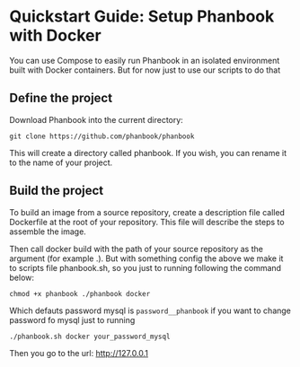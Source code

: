 # Quickstart Guide: Setup Phanbook with Docker

You can use Compose to easily run Phanbook in an isolated environment built with Docker containers. But for now just to use our scripts to do that

## Define the project

Download Phanbook into the current directory:

```
git clone https://github.com/phanbook/phanbook
```
This will create a directory called phanbook. If you wish, you can rename it to the name of your project.

## Build the project

To build an image from a source repository, create a description file called Dockerfile at the root of your repository. This file will describe the steps to assemble the image.

Then call docker build with the path of your source repository as the argument (for example .). But with something config the above we make it to scripts file phanbook.sh, so you just to running following the command below:

```
chmod +x phanbook ./phanbook docker
```

Which defauts password mysql is ```password__phanbook``` if you want to change password fo mysql just to running

```
./phanbook.sh docker your_password_mysql

```

Then you go to the url: http://127.0.0.1